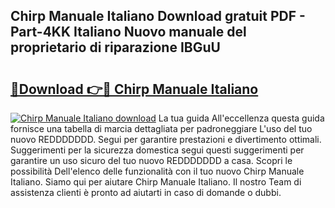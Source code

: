 ## Chirp Manuale Italiano Download gratuit PDF - Part-4KK Italiano Nuovo manuale del proprietario di riparazione IBGuU

# <h2><a href="http://df9o5z.blite.top/?on=Chirp+Manuale+Italiano">🔗Download 👉🔴 Chirp Manuale Italiano</a></h2>

[![Chirp Manuale Italiano download](https://i.imgur.com/lujVjoI.png)](http://df9o5z.blite.top/?on=Chirp+Manuale+Italiano)
La tua guida All'eccellenza questa guida fornisce una tabella di marcia dettagliata per padroneggiare L'uso del tuo nuovo REDDDDDDD. Segui per garantire prestazioni e divertimento ottimali. Suggerimenti per la sicurezza domestica segui questi suggerimenti per garantire un uso sicuro del tuo nuovo REDDDDDDD a casa. Scopri le possibilità Dell'elenco delle funzionalità con il tuo nuovo Chirp Manuale Italiano. Siamo qui per aiutare Chirp Manuale Italiano. Il nostro Team di assistenza clienti è pronto ad aiutarti in caso di domande o dubbi.

